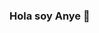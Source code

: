### Hola soy Anye 👋

<!--
**Aguevarab0729/Aguevarab0729** is a ✨ _special_ ✨ repository because its `README.md` (this file) appears on your GitHub profile.

Soy Front-end Developer Junior en formación, hago parte de la primera generación de estudiantes en Laboratoria Colombia ![Imagen logo laboratoria](https://avatars2.githubusercontent.com/u/7280695?s=200&v=4)

- 🔭 Actualmente estoy trabajando en formarme como desarrolladora web
- 🌱 Estoy aprendiendo lógica de programación  y Javascript
- 👯 Busco colaborar en proyectos que me lleven a otro nivel y me reten a aprender y practicar mis conocimientos
- 🤔 Busco mentoria en Javascript, Node.js, test y todo lo que pueda nutrirme y ayudarme a ser una excelente desarrolladora front-end
- 💬 Preguntame sobre autoaprendizaje, adaptabilidad, esfuerzo y perseverancia.
- 📫 Puedes contactarme en mi correo electronico [correo](angelica0729@gmail.com)
- 😄 
- ⚡ Me apasiona la tecnologia y el desarrollo 
-->
